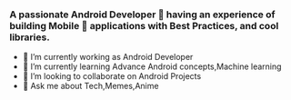 ### A passionate Android Developer 🚀 having an experience of building Mobile 📱 applications with Best Practices, and cool libraries.


- 🔭 I’m currently working as Android Developer 
- 🌱 I’m currently learning Advance Android concepts,Machine learning
- 👯 I’m looking to collaborate on Android Projects
- 💬 Ask me about Tech,Memes,Anime 


